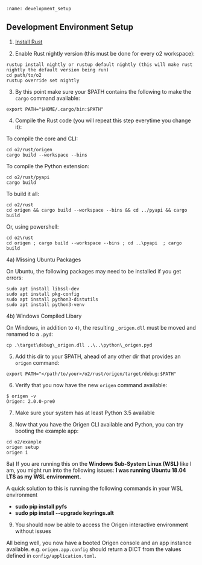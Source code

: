 ```eval_rst
:name: development_setup
```

## Development Environment Setup

1) [Install Rust](https://www.rust-lang.org/tools/install)

2) Enable Rust nightly version (this must be done for every o2 workspace):

~~~
rustup install nightly or rustup default nightly (this will make rust nightly the default version being run)
cd path/to/o2
rustup override set nightly
~~~

3) By this point make sure your $PATH contains the following to make the `cargo` command available:

~~~
export PATH="$HOME/.cargo/bin:$PATH"
~~~

4) Compile the Rust code (you will repeat this step everytime you change it):

To compile the core and CLI:
~~~
cd o2/rust/origen
cargo build --workspace --bins
~~~

To compile the Python extension:
~~~
cd o2/rust/pyapi
cargo build
~~~

To build it all:

~~~
cd o2/rust
cd origen && cargo build --workspace --bins && cd ../pyapi && cargo build
~~~

Or, using powershell:

~~~
cd o2\rust
cd origen ; cargo build --workspace --bins ; cd ..\pyapi  ; cargo build
~~~

4a) Missing Ubuntu Packages

On Ubuntu, the following packages may need to be installed if you get errors:

~~~
sudo apt install libssl-dev
sudo apt install pkg-config
sudo apt install python3-distutils
sudo apt install python3-venv
~~~

4b) Windows Compiled Libary

On Windows, in addition to `4)`, the resulting `_origen.dll` must be moved and renamed to a `.pyd`:

~~~
cp .\target\debug\_origen.dll ..\..\python\_origen.pyd
~~~

5) Add this dir to your $PATH, ahead of any other dir that provides an `origen` command:
~~~
export PATH="</path/to/your>/o2/rust/origen/target/debug:$PATH"
~~~

6) Verify that you now have the new `origen` command available:
~~~
$ origen -v
Origen: 2.0.0-pre0
~~~

7) Make sure your system has at least Python 3.5 available

8) Now that you have the Origen CLI available and Python, you can try booting the example app:

~~~
cd o2/example
origen setup
origen i
~~~

8a) If you are running this on the **Windows Sub-System Linux (WSL)** like I am, you might run into the following issues:
    **I was running Ubuntu 18.04 LTS as my WSL environment.**

A quick solution to this is running the following commands in your WSL environment
- **sudo pip install pyfs**
- **sudo pip install --upgrade keyrings.alt**

9) You should now be able to access the Origen interactive environment without issues


All being well, you now have a booted Origen console and an app instance available. e.g. `origen.app.config` should return a DICT from the values defined in `config/application.toml`.
